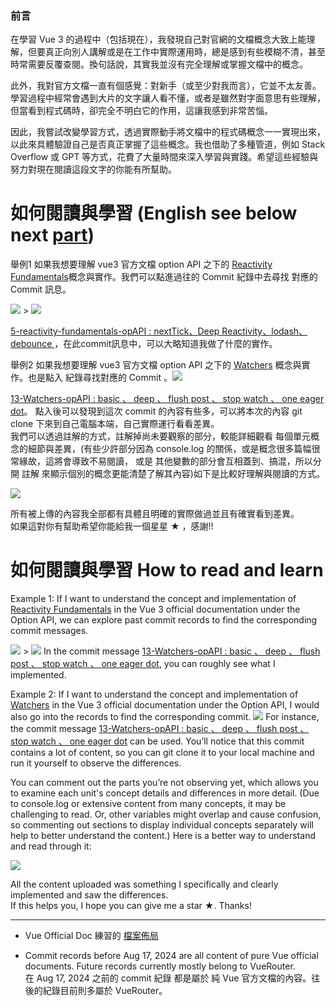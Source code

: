 ### 前言
在學習 Vue 3 的過程中（包括現在），我發現自己對官網的文檔概念大致上能理解，但要真正向別人講解或是在工作中實際運用時，總是感到有些模糊不清，甚至時常需要反覆查閱。換句話說，其實我並沒有完全理解或掌握文檔中的概念。

此外，我對官方文檔一直有個感覺：對新手（或至少對我而言），它並不太友善。學習過程中經常會遇到大片的文字讓人看不懂，或者是雖然對字面意思有些理解，但當看到程式碼時，卻完全不明白它的作用，這讓我感到非常苦惱。

因此，我嘗試改變學習方式，透過實際動手將文檔中的程式碼概念一一實現出來，以此來具體驗證自己是否真正掌握了這些概念。我也借助了多種管道，例如 Stack Overflow 或 GPT 等方式，花費了大量時間來深入學習與實踐。希望這些經驗與努力對現在閱讀這段文字的你能有所幫助。

# 如何閱讀與學習 (English see below next [part](https://github.com/leo41271/Vue-EcoSystem-Doc-Learn?tab=readme-ov-file#%E5%A6%82%E4%BD%95%E9%96%B1%E8%AE%80%E8%88%87%E5%AD%B8%E7%BF%92-how-to-read-and-learn))
舉例1 如果我想要理解 vue3 官方文檔 option API 之下的 [Reactivity Fundamentals](https://vuejs.org/guide/essentials/reactivity-fundamentals.html)概念與實作。我們可以點進過往的 Commit 紀錄中去尋找 對應的 Commit 訊息。

![](./Vue3-Official-Doc-Learn/screenshots/readmeGitCommit.png) >
![](./Vue3-Official-Doc-Learn/screenshots/readmeGitCommit2.png)

[5-reactivity-fundamentals-opAPI : nextTick、Deep Reactivity、lodash、debounce
](https://github.com/leo41271/Vue-EcoSystem-Doc-Learn/commit/0642b3a91dbf522a152333d50b59ec999ae5d334)，在此commit訊息中，可以大略知道我做了什麼的實作。

舉例2 如果我想要理解 vue3 官方文檔 option API 之下的 [Watchers](https://vuejs.org/guide/essentials/watchers.html) 概念與實作。也是點入 紀錄尋找對應的 Commit
。![](./Vue3-Official-Doc-Learn/screenshots/readmeGitCommit3.png)

[13-Watchers-opAPI : basic 、 deep 、 flush post 、 stop watch 、 one eager dot](https://github.com/leo41271/Vue-EcoSystem-Doc-Learn/commit/74cec6fda03ff06de5f941a0c9d0dacd6f8683dc)。
點入後可以發現到這次 commit 的內容有些多，可以將本次的內容 git clone 下來到自己電腦本端，自己實際運行看看差異。  
我們可以透過註解的方式，註解掉尚未要觀察的部分，較能詳細觀看 每個單元概念的細節與差異，(有些少許部分因為 console.log 的關係，或是概念很多篇幅很常緣故，這將會導致不易閱讀， 或是 其他變數的部分會互相蓋到、搞混，所以分開 註解 來顯示個別的概念更能清楚了解其內容)如下是比較好理解與閱讀的方式。

![](./Vue3-Official-Doc-Learn/screenshots/readmeGitCommit4.png)

所有被上傳的內容我全部都有具體且明確的實際做過並且有確實看到差異。  
如果這對你有幫助希望你能給我一個星星 ★ ，感謝!!

# 如何閱讀與學習 How to read and learn
Example 1: If I want to understand the concept and implementation of [Reactivity Fundamentals](https://vuejs.org/guide/essentials/reactivity-fundamentals.html) in the Vue 3 official documentation under the Option API, we can explore past commit records to find the corresponding commit messages.

![](./Vue3-Official-Doc-Learn/screenshots/readmeGitCommit.png) >
![](./Vue3-Official-Doc-Learn/screenshots/readmeGitCommit2.png)
In the commit message [13-Watchers-opAPI : basic 、 deep 、 flush post 、 stop watch 、 one eager dot](https://github.com/leo41271/Vue-EcoSystem-Doc-Learn/commit/74cec6fda03ff06de5f941a0c9d0dacd6f8683dc), you can roughly see what I implemented.

Example 2: If I want to understand the concept and implementation of [Watchers](https://vuejs.org/guide/essentials/watchers.html) in the Vue 3 official documentation under the Option API, I would also go into the records to find the corresponding commit.
![](./Vue3-Official-Doc-Learn/screenshots/readmeGitCommit3.png)
For instance, the commit message [13-Watchers-opAPI : basic 、 deep 、 flush post 、 stop watch 、 one eager dot](https://github.com/leo41271/Vue-EcoSystem-Doc-Learn/commit/74cec6fda03ff06de5f941a0c9d0dacd6f8683dc) can be used. You’ll notice that this commit contains a lot of content, so you can git clone it to your local machine and run it yourself to observe the differences.

You can comment out the parts you’re not observing yet, which allows you to examine each unit's concept details and differences in more detail. (Due to console.log or extensive content from many concepts, it may be challenging to read. Or, other variables might overlap and cause confusion, so commenting out sections to display individual concepts separately will help to better understand the content.) Here is a better way to understand and read through it:

![](./Vue3-Official-Doc-Learn/screenshots/readmeGitCommit4.png)

All the content uploaded was something I specifically and clearly implemented and saw the differences.  
If this helps you, I hope you can give me a star ★. Thanks!

---
+ Vue Official Doc 練習的 [檔案佈局](https://github.com/leo41271/Vue3-Official-Doc-Learn/blob/master/Vue3-Official-Doc-Learn/README.md#vue-official-doc-%E5%AF%A6%E4%BD%9C%E7%B7%B4%E7%BF%92%E6%AA%94%E6%A1%88%E5%B8%83%E5%B1%80)

+ Commit records before Aug 17, 2024 are all content of pure Vue official documents. Future records currently mostly belong to VueRouter.  
在 Aug 17, 2024 之前的 commit 紀錄 都是屬於 純 Vue 官方文檔的內容。往後的紀錄目前則多屬於 VueRouter。
